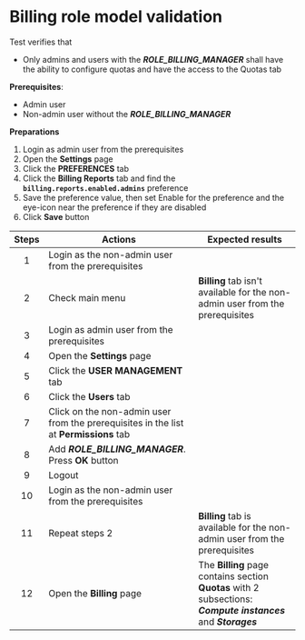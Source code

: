 # Billing role model validation

Test verifies that
- Only admins and users with the ***ROLE_BILLING_MANAGER*** shall have the ability to configure quotas and have the access to the Quotas tab 

**Prerequisites**:
- Admin user
- Non-admin user without the ***ROLE_BILLING_MANAGER***

**Preparations**
1. Login as admin user from the prerequisites
2. Open the **Settings** page 
3. Click the **PREFERENCES** tab 
4. Click the **Billing Reports** tab and find the **`billing.reports.enabled.admins`** preference 
5. Save the preference value, then set Enable for the preference and the eye-icon near the preference if they are disabled 
6. Click **Save** button

| Steps | Actions | Expected results |
| :---: | --- | --- |
| 1 | Login as the non-admin user from the prerequisites | |
| 2 | Check main menu | **Billing** tab isn't available for the non-admin user from the prerequisites |
| 3 | Login as admin user from the prerequisites | 
| 4 | Open the **Settings** page | |
| 5 | Click the **USER MANAGEMENT** tab | |
| 6 | Click the **Users** tab | |
| 7 | Click on the non-admin user from the prerequisites in the list at **Permissions** tab |  |
| 8 | Add ***ROLE_BILLING_MANAGER***. Press **OK** button
| 9 | Logout | |
| 10 | Login as the non-admin user from the prerequisites | |
| 11 | Repeat steps 2 | **Billing** tab is available for the non-admin user from the prerequisites |
| 12 | Open the **Billing** page | The **Billing** page contains section **Quotas** with 2 subsections: ***Compute instances*** and ***Storages*** |
